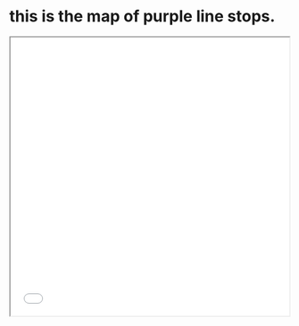 # this is the map of purple line stops.
<iframe src='purple_stops.html' width = '500' height = '500'></iframe>
